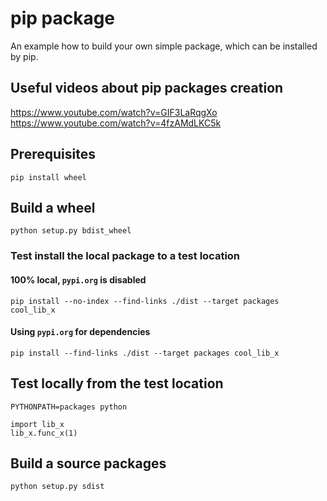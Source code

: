 # pip package

An example how to build your own simple package, which can be installed by pip.

## Useful videos about pip packages creation

https://www.youtube.com/watch?v=GIF3LaRqgXo
https://www.youtube.com/watch?v=4fzAMdLKC5k

## Prerequisites

    pip install wheel

## Build a wheel

    python setup.py bdist_wheel

### Test install the local package to a test location

#### 100% local, `pypi.org` is disabled

    pip install --no-index --find-links ./dist --target packages cool_lib_x

#### Using `pypi.org` for dependencies

    pip install --find-links ./dist --target packages cool_lib_x

## Test locally from the test location

    PYTHONPATH=packages python

    import lib_x
    lib_x.func_x(1)

## Build a source packages

    python setup.py sdist
